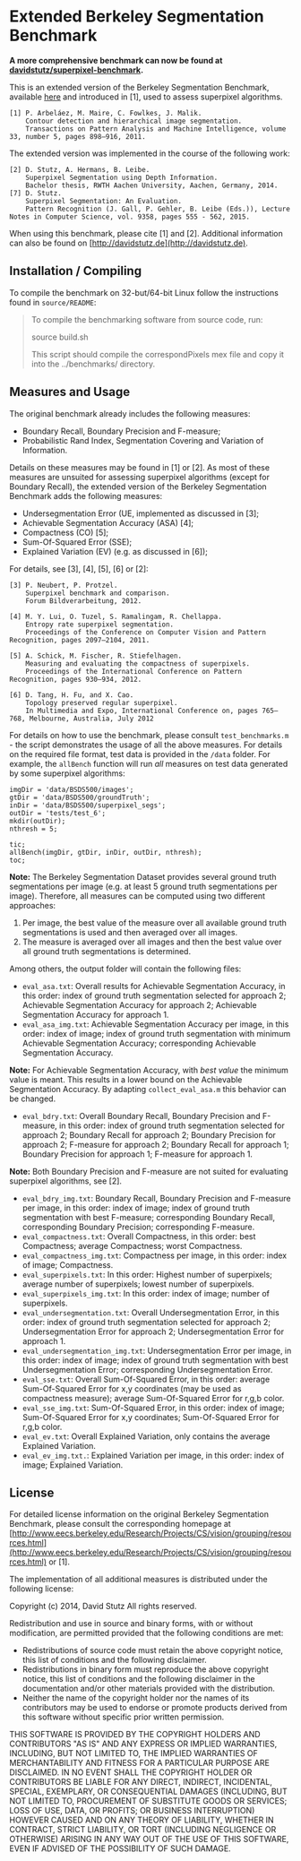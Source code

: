 # Extended Berkeley Segmentation Benchmark

**A more comprehensive benchmark can now be found at [davidstutz/superpixel-benchmark](https://github.com/davidstutz/superpixel-benchmark).**

This is an extended version of the Berkeley Segmentation Benchmark, available [here](http://www.eecs.berkeley.edu/Research/Projects/CS/vision/grouping/resources.html) and introduced in [1], used to assess superpixel algorithms.

    [1] P. Arbeláez, M. Maire, C. Fowlkes, J. Malik.
        Contour detection and hierarchical image segmentation.
        Transactions on Pattern Analysis and Machine Intelligence, volume 33, number 5, pages 898–916, 2011.

The extended version was implemented in the course of the following work:

    [2] D. Stutz, A. Hermans, B. Leibe.
        Superpixel Segmentation using Depth Information.
        Bachelor thesis, RWTH Aachen University, Aachen, Germany, 2014.
	[7] D. Stutz.
		Superpixel Segmentation: An Evaluation.
		Pattern Recognition (J. Gall, P. Gehler, B. Leibe (Eds.)), Lecture Notes in Computer Science, vol. 9358, pages 555 - 562, 2015.

When using this benchmark, please cite [1] and [2]. Additional information can also be found on [http://davidstutz.de](http://davidstutz.de).

## Installation / Compiling

To compile the benchmark on 32-but/64-bit Linux follow the instructions found in `source/README`:

> To compile the benchmarking software from source code, run:
>
>   source build.sh
>
> This script should compile the correspondPixels mex file and copy it into the 
> ../benchmarks/ directory.

## Measures and Usage

The original benchmark already includes the following measures:

* Boundary Recall, Boundary Precision and F-measure;
* Probabilistic Rand Index, Segmentation Covering and Variation of Information.

Details on these measures may be found in [1] or [2]. As most of these measures are unsuited for assessing superpixel algorithms (except for Boundary Recall), the extended version of the Berkeley Segmentation Benchmark adds the following measures:

* Undersegmentation Error (UE, implemented as discussed in [3];
* Achievable Segmentation Accuracy (ASA) [4];
* Compactness (CO) [5];
* Sum-Of-Squared Error (SSE);
* Explained Variation (EV) (e.g. as discussed in [6]);

For details, see [3], [4], [5], [6] or [2]:

	[3] P. Neubert, P. Protzel.
        Superpixel benchmark and comparison.
        Forum Bildverarbeitung, 2012.

    [4] M. Y. Lui, O. Tuzel, S. Ramalingam, R. Chellappa.
        Entropy rate superpixel segmentation.
        Proceedings of the Conference on Computer Vision and Pattern Recognition, pages 2097–2104, 2011.

    [5] A. Schick, M. Fischer, R. Stiefelhagen.
        Measuring and evaluating the compactness of superpixels.
        Proceedings of the International Conference on Pattern Recognition, pages 930–934, 2012.

    [6] D. Tang, H. Fu, and X. Cao.
        Topology preserved regular superpixel.
        In Multimedia and Expo, International Conference on, pages 765–768, Melbourne, Australia, July 2012

For details on how to use the benchmark, please consult `test_benchmarks.m` - the script demonstrates the usage of all the above measures. For details on the required file format, test data is provided in the `/data` folder. For example, the `allBench` function will run _all_ measures on test data generated by some superpixel algorithms:

    imgDir = 'data/BSDS500/images';
    gtDir = 'data/BSDS500/groundTruth';
    inDir = 'data/BSDS500/superpixel_segs';
    outDir = 'tests/test_6';
    mkdir(outDir);
    nthresh = 5;

    tic;
    allBench(imgDir, gtDir, inDir, outDir, nthresh);
    toc;

**Note:** The Berkeley Segmentation Dataset provides several ground truth segmentations per image (e.g. at least 5 ground truth segmentations per image). Therefore, all measures can be computed using two different approaches:

1. Per image, the best value of the measure over all available ground truth segmentations is used and then averaged over all images.
2. The measure is averaged over all images and then the best value over all ground truth segmentations is determined.

Among others, the output folder will contain the following files:

* `eval_asa.txt`: Overall results for Achievable Segmentation Accuracy, in this order: index of ground truth segmentation selected for approach 2; Achievable Segmentation Accuracy for approach 2; Achievable Segmentation Accuracy for approach 1.
* `eval_asa_img.txt`: Achievable Segmentation Accuracy per image, in this order: index of image; index of ground truth segmentation with minimum Achievable Segmentation Accuracy; corresponding Achievable Segmentation Accuracy.

**Note:** For Achievable Segmentation Accuracy, with _best value_ the minimum value is meant. This results in a lower bound on the Achievable Segmentation Accuracy. By adapting `collect_eval_asa.m` this behavior can be changed.

* `eval_bdry.txt`: Overall Boundary Recall, Boundary Precision and F-measure, in this order: index of ground truth segmentation selected for approach 2; Boundary Recall for approach 2; Boundary Precision for approach 2; F-measure for approach 2; Boundary Recall for approach 1; Boundary Precision for approach 1; F-measure for approach 1.

**Note:** Both Boundary Precision and F-measure are not suited for evaluating superpixel algorithms, see [2].

* `eval_bdry_img.txt`: Boundary Recall, Boundary Precision and F-measure per image, in this order: index of image; index of ground truth segmentation with best F-measure; corresponding Boundary Recall, corresponding Boundary Precision; corresponding F-measure.
* `eval_compactness.txt`: Overall Compactness, in this order: best Compactness; average Compactness; worst Compactness.
* `eval_compactness_img.txt`: Compactness per image, in this order: index of image; Compactness.
* `eval_superpixels.txt`: In this order: Highest number of superpixels; average number of superpixels; lowest number of superpixels.
* `eval_superpixels_img.txt`: In this order: index of image; number of superpixels.
* `eval_undersegmentation.txt`: Overall Undersegmentation Error, in this order: index of ground truth segmentation selected for approach 2; Undersegmentation Error for approach 2; Undersegmentation Error for approach 1.
* `eval_undersegmentation_img.txt`: Undersegmentation Error per image, in this order: index of image; index of ground truth segmentation with best Undersegmentation Error; corresponding Undersegmentation Error.
* `eval_sse.txt`: Overall Sum-Of-Squared Error, in this order: average Sum-Of-Squared Error for x,y coordinates (may be used as compactness measure); average Sum-Of-Squared Error for r,g,b color.
* `eval_sse_img.txt`: Sum-Of-Squared Error, in this order: index of image; Sum-Of-Squared Error for x,y coordinates; Sum-Of-Squared Error for r,g,b color.
* `eval_ev.txt`: Overall Explained Variation, only contains the average Explained Variation.
* `eval_ev_img.txt.`: Explained Variation per image, in this order: index of image; Explained Variation.

## License

For detailed license information on the original Berkeley Segmentation Benchmark, please consult the corresponding homepage at [http://www.eecs.berkeley.edu/Research/Projects/CS/vision/grouping/resources.html](http://www.eecs.berkeley.edu/Research/Projects/CS/vision/grouping/resources.html) or [1].

The implementation of all additional measures is distributed under the following license:

Copyright (c) 2014, David Stutz All rights reserved.

Redistribution and use in source and binary forms, with or without modification, are permitted provided that the following conditions are met:

* Redistributions of source code must retain the above copyright notice, this list of conditions and the following disclaimer.
* Redistributions in binary form must reproduce the above copyright notice, this list of conditions and the following disclaimer in the documentation and/or other materials provided with the distribution.
* Neither the name of the copyright holder nor the names of its contributors may be used to endorse or promote products derived from this software without specific prior written permission.

THIS SOFTWARE IS PROVIDED BY THE COPYRIGHT HOLDERS AND CONTRIBUTORS "AS IS" AND ANY EXPRESS OR IMPLIED WARRANTIES, INCLUDING, BUT NOT LIMITED TO, THE IMPLIED WARRANTIES OF MERCHANTABILITY AND FITNESS FOR A PARTICULAR PURPOSE ARE DISCLAIMED. IN NO EVENT SHALL THE COPYRIGHT HOLDER OR CONTRIBUTORS BE LIABLE FOR ANY DIRECT, INDIRECT, INCIDENTAL, SPECIAL, EXEMPLARY, OR CONSEQUENTIAL DAMAGES (INCLUDING, BUT NOT LIMITED TO, PROCUREMENT OF SUBSTITUTE GOODS OR SERVICES; LOSS OF USE, DATA, OR PROFITS; OR BUSINESS INTERRUPTION) HOWEVER CAUSED AND ON ANY THEORY OF LIABILITY, WHETHER IN CONTRACT, STRICT LIABILITY, OR TORT (INCLUDING NEGLIGENCE OR OTHERWISE) ARISING IN ANY WAY OUT OF THE USE OF THIS SOFTWARE, EVEN IF ADVISED OF THE POSSIBILITY OF SUCH DAMAGE.